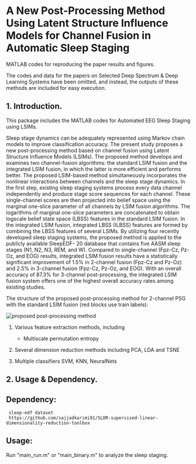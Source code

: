 # A New Post-Processing Method Using Latent Structure Influence Models for Channel Fusion in Automatic Sleep Staging

MATLAB codes for reproducing the paper results and figures.

The codes and data for the papers on Selected Deep Spectrum & Deep Learning Systems have been omitted, and instead, the outputs of these methods are included for easy execution.

## 1. Introduction.

This package includes the MATLAB codes for Automated EEG Sleep Staging using LSIMs.

Sleep stage dynamics can be adequately represented
using Markov chain models to improve classification accuracy. The
present study proposes a new post-processing method based on
channel fusion using Latent Structure Influence Models (LSIMs).
The proposed method develops and examines two channel-fusion
algorithms: the standard LSIM fusion and the integrated LSIM
fusion, in which the latter is more efficient and performs better.
The proposed LSIM-based method simultaneously incorporates
the nonlinear interactions between channels and the sleep stage
dynamics. In the first step, existing sleep staging systems process
every data channel independently and produce stage score
sequences for each channel. These single-channel scores are then
projected into belief space using the marginal one-slice parameter
of all channels by LSIM fusion algorithms. The logarithms
of marginal one-slice parameters are concatenated to obtain logscale
belief state space (LBSS) features in the standard LSIM
fusion. In the integrated LSIM fusion, integrated LBSS (ILBSS)
features are formed by combining the LBSS features of several
LSIMs. By utilizing four recently developed sleep staging systems,
the proposed method is applied to the publicly available SleepEDF-
20 database that contains five AASM sleep stages (N1, N2, N3,
REM, and W). Compared to single-channel (Fpz-Cz, Pz-Oz, and
EOG) results, integrated LSIM fusion results have a statistically
significant improvement of 1.5% in 2-channel fusion (Fpz-Cz and
Pz-Oz) and 2.5% in 3-channel fusion (Fpz-Cz, Pz-Oz, and EOG).
With an overall accuracy of 87.3% for 3-channel post-processing,
the integrated LSIM fusion system offers one of the highest overall
accuracy rates among existing studies.

The structure of the proposed post-processing method for 2-channel PSG with the standard LSIM fusion (red blocks use train labels): 

![proposed post-processing method](/blockdiag.jpg)

  1. Various feature extraction methods, including 
     * Multiscale permutation entropy


  2. Several dimension reduction methods including PCA, LDA and TSNE
  3. Multiple classifiers SVM, KNN, NeuralNets



## 2. Usage & Dependency.

## Dependency:
     sleep-edf dataset
     https://github.com/sajjadkarimi91/SLDR-supervised-linear-dimensionality-reduction-toolbox


## Usage:
Run "main_run.m" or "main_binary.m" to analyze the sleep staging.
